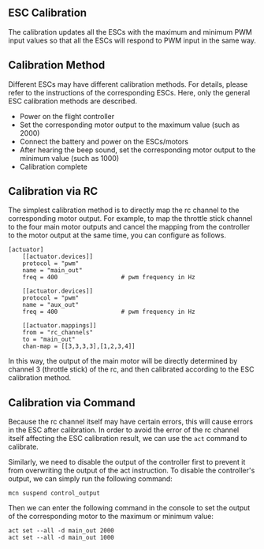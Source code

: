 
## ESC Calibration

The calibration updates all the ESCs with the maximum and minimum PWM input values so that all the ESCs will respond to PWM input in the same way.

## Calibration Method

Different ESCs may have different calibration methods. For details, please refer to the instructions of the corresponding ESCs. Here, only the general ESC calibration methods are described.

- Power on the flight controller
- Set the corresponding motor output to the maximum value (such as 2000)
- Connect the battery and power on the ESCs/motors
- After hearing the beep sound, set the corresponding motor output to the minimum value (such as 1000)
- Calibration complete

## Calibration via RC

The simplest calibration method is to directly map the rc channel to the corresponding motor output. For example, to map the throttle stick channel to the four main motor outputs and cancel the mapping from the controller to the motor output at the same time, you can configure as follows.

```
[actuator]
    [[actuator.devices]]
    protocol = "pwm"
    name = "main_out"
    freq = 400                  # pwm frequency in Hz

    [[actuator.devices]]
    protocol = "pwm"
    name = "aux_out"
    freq = 400                  # pwm frequency in Hz

    [[actuator.mappings]]
    from = "rc_channels"
    to = "main_out"
    chan-map = [[3,3,3,3],[1,2,3,4]]
```

In this way, the output of the main motor will be directly determined by channel 3 (throttle stick) of the rc, and then calibrated according to the ESC calibration method.

## Calibration via Command

Because the rc channel itself may have certain errors, this will cause errors in the ESC after calibration. In order to avoid the error of the rc channel itself affecting the ESC calibration result, we can use the `act` command to calibrate.

Similarly, we need to disable the output of the controller first to prevent it from overwriting the output of the act instruction. To disable the controller's output, we can simply run the following command:

```
mcn suspend control_output
```

Then we can enter the following command in the console to set the output of the corresponding motor to the maximum or minimum value:

```
act set --all -d main_out 2000
act set --all -d main_out 1000
```